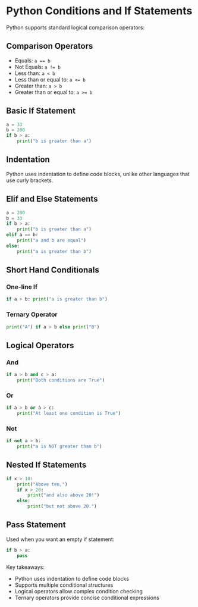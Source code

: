 # Python Conditions and If Statements

Python supports standard logical comparison operators:

## Comparison Operators
- Equals: `a == b`
- Not Equals: `a != b`
- Less than: `a < b`
- Less than or equal to: `a <= b`
- Greater than: `a > b`
- Greater than or equal to: `a >= b`

## Basic If Statement
```python
a = 33
b = 200
if b > a:
    print("b is greater than a")
```

## Indentation
Python uses indentation to define code blocks, unlike other languages that use curly brackets.

## Elif and Else Statements
```python
a = 200
b = 33
if b > a:
    print("b is greater than a")
elif a == b:
    print("a and b are equal")
else:
    print("a is greater than b")
```

## Short Hand Conditionals
### One-line If
```python
if a > b: print("a is greater than b")
```

### Ternary Operator
```python
print("A") if a > b else print("B")
```

## Logical Operators
### And
```python
if a > b and c > a:
    print("Both conditions are True")
```

### Or
```python
if a > b or a > c:
    print("At least one condition is True")
```

### Not
```python
if not a > b:
    print("a is NOT greater than b")
```

## Nested If Statements
```python
if x > 10:
    print("Above ten,")
    if x > 20:
        print("and also above 20!")
    else:
        print("but not above 20.")
```

## Pass Statement
Used when you want an empty if statement:
```python
if b > a:
    pass
```

Key takeaways:
- Python uses indentation to define code blocks
- Supports multiple conditional structures
- Logical operators allow complex condition checking
- Ternary operators provide concise conditional expressions